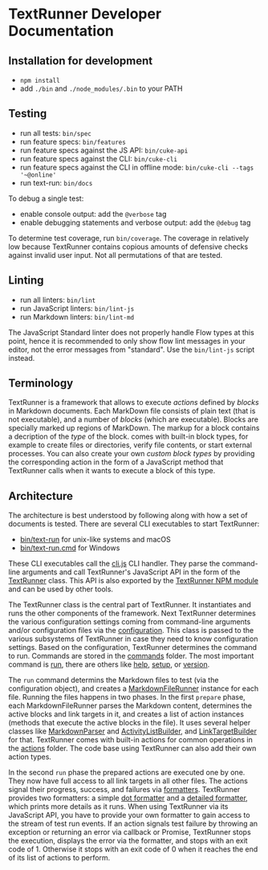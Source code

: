 # TextRunner Developer Documentation

## Installation for development

* `npm install`
* add `./bin` and `./node_modules/.bin` to your PATH


## Testing

* run all tests: `bin/spec`
* run feature specs: `bin/features`
* run feature specs against the JS API: `bin/cuke-api`
* run feature specs against the CLI: `bin/cuke-cli`
* run feature specs against the CLI in offline mode: `bin/cuke-cli --tags '~@online'`
* run text-run: `bin/docs`

To debug a single test:
* enable console output: add the `@verbose` tag
* enable debugging statements and verbose output: add the `@debug` tag

To determine test coverage, run `bin/coverage`.
The coverage in relatively low because TextRunner contains copious amounts of
defensive checks against invalid user input.
Not all permutations of that are tested.


## Linting

* run all linters: `bin/lint`
* run JavaScript linters: `bin/lint-js`
* run Markdown linters: `bin/lint-md`

The JavaScript Standard linter does not properly handle Flow types at this point,
hence it is recommended to only show flow lint messages in your editor,
not the error messages from "standard".
Use the `bin/lint-js` script instead.


## Terminology

TextRunner is a framework that allows to execute _actions_ defined by _blocks_
in Markdown documents.
Each MarkDown file consists of plain text (that is not executable),
and a number of _blocks_ (which are executable).
Blocks are specially marked up regions of MarkDown.
The markup for a block contains a decription of the _type_ of the block.
comes with built-in block types,
for example to create files or directories, verify file contents,
or start external processes.
You can also create your own _custom block types_
by providing the corresponding action in the form of a
JavaScript method that TextRunner calls when it wants to execute a block of this type.


## Architecture

The architecture is best understood by following along
with how a set of documents is tested.
There are several CLI executables to start TextRunner:
- [bin/text-run](bin/text-run) for unix-like systems and macOS
- [bin/text-run.cmd](bin/text-run.cmd) for Windows

These CLI executables call the [cli.js](src/cli.js) CLI handler.
They parse the command-line arguments and call TextRunner's JavaScript API
in the form of the [TextRunner](src/text-runner.js) class.
This API is also exported by the [TextRunner NPM module](https://www.npmjs.com/package/text-runner)
and can be used by other tools.

The TextRunner class is the central part of TextRunner.
It instantiates and runs the other components of the framework.
Next TextRunner determines the various configuration settings
coming from command-line arguments and/or configuration files
via the [configuration](src/configuration.js).
This class is passed to the various subsystems of TextRunner
in case they need to know configuration settings.
Based on the configuration, TextRunner determines the command to run.
Commands are stored in the [commands](src/commands) folder.
The most important command is [run](src/commands/run),
there are others like [help](src/commands/help),
[setup](src/commands/setup), or [version](src/commands/version).

The `run` command determins the Markdown files to test (via the configuration object),
and creates a [MarkdownFileRunner](src/commands/run/markdown-file-runner.js) instance for each file.
Running the files happens in two phases.
In the first `prepare` phase, each MarkdownFileRunner parses the Markdown content,
determines the active blocks and link targets in it,
and creates a list of action instances (methods that execute the active blocks in the file).
It uses several helper classes like
[MarkdownParser](src/commands/run/markdown-parser.js) and
[ActivityListBuilder](src/commands/run/activity-list-builder.js),
and [LinkTargetBuilder](src/commands/run/link-target-builder.js) for that.
TextRunner comes with built-in actions for common operations
in the [actions](src/actions) folder.
The code base using TextRunner can also add their own action types.

In the second `run` phase the prepared actions are executed one by one.
They now have full access to all link targets in all other files.
The actions signal their progress, success, and failures via
[formatters](src/formatters).
TextRunner provides two formatters: a simple [dot formatter](src/formatters/dot-formatter.js)
and a [detailed formatter](src/formatters/detailed-formatter.js),
which prints more details as it runs.
When using TextRunner via its JavaScript API,
you have to provide your own formatter to gain access to the stream of test run events.
If an action signals test failure
by throwing an exception or returning an error via callback or Promise,
TextRunner stops the execution, displays the error via the formatter,
and stops with an exit code of 1.
Otherwise it stops with an exit code of 0 when it reaches the end of its list of actions to perform.

